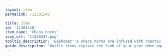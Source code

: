 ```yaml
---
layout: item
permalink: /11301548

title: Item
id: '11301548'
item_name: 'Chaos Horns'
icon_url: '11300437.png'
tooltip_description: 'Baphomet''s sharp horns are infused with chaotic energy that drag you to the depths of inescapable darkness.'
guide_description: 'Outfit items replace the look of your gear when equipped.'
---
```

